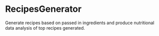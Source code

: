 # RecipesGenerator
Generate recipes based on passed in ingredients and produce nutritional data analysis of top recipes generated.
